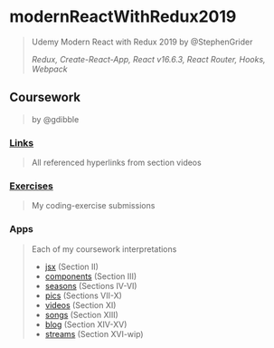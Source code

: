 # modernReactWithRedux2019
> Udemy Modern React with Redux 2019 by @StephenGrider
>
> _Redux, Create-React-App, React v16.6.3, React Router, Hooks, Webpack_

## Coursework
> by @gdibble

### [Links](https://github.com/gdibble/modernReactWithRedux2019/blob/master/Modern%20React%20with%20Redux%202019%20course%20notes.txt)
> All referenced hyperlinks from section videos


### [Exercises](https://github.com/gdibble/modernReactWithRedux2019/tree/master/exercises)
> My coding-exercise submissions

### Apps
> Each of my coursework interpretations
> - [jsx](https://github.com/gdibble/modernReactWithRedux2019/tree/master/jsx) (Section II)
> - [components](https://github.com/gdibble/modernReactWithRedux2019/tree/master/components) (Section III)
> - [seasons](https://github.com/gdibble/modernReactWithRedux2019/tree/master/seasons) (Sections IV-VI)
> - [pics](https://github.com/gdibble/modernReactWithRedux2019/tree/master/pics) (Sections VII-X)
> - [videos](https://github.com/gdibble/modernReactWithRedux2019/tree/master/videos) (Section XI)
> - [songs](https://github.com/gdibble/modernReactWithRedux2019/tree/master/songs) (Section XIII)
> - [blog](https://github.com/gdibble/modernReactWithRedux2019/tree/master/blog) (Section XIV-XV)
> - [streams](https://github.com/gdibble/modernReactWithRedux2019/tree/master/streams) (Section XVI-wip)
